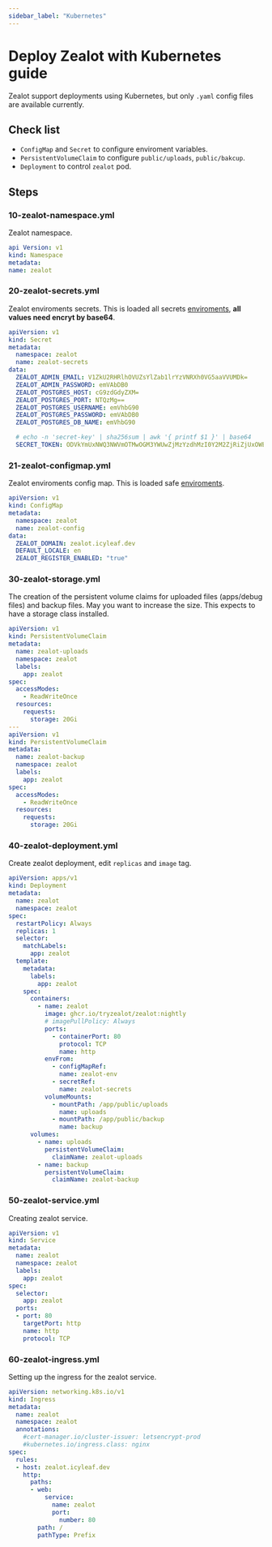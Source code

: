 ```yaml
---
sidebar_label: "Kubernetes"
---
```


# Deploy Zealot with Kubernetes guide

Zealot support deployments using Kubernetes, but only `.yaml` config files are available currently.

## Check list

- `ConfigMap` and `Secret` to configure enviroment variables.
- `PersistentVolumeClaim` to configure `public/uploads`, `public/bakcup`.
- `Deployment` to control `zealot` pod.

## Steps

### 10-zealot-namespace.yml

Zealot namespace.

```yaml title="10-zealot-namespace.yml"
api Version: v1
kind: Namespace
metadata:
name: zealot
```

### 20-zealot-secrets.yml

Zealot enviroments secrets. This is loaded all secrets [enviroments](/docs/self-hosted/configuration/environment-variables), **all values need encryt by base64**.

```yaml title="20-zealot-secrets.yml"
apiVersion: v1
kind: Secret
metadata:
  namespace: zealot
  name: zealot-secrets
data:
  ZEALOT_ADMIN_EMAIL: V1ZkU2RHRlhOVUZsYlZab1lrYzVNRXh0VG5aaVVUMDk=
  ZEALOT_ADMIN_PASSWORD: emVAbDB0
  ZEALOT_POSTGRES_HOST: cG9zdGdyZXM=
  ZEALOT_POSTGRES_PORT: NTQzMg==
  ZEALOT_POSTGRES_USERNAME: emVhbG90
  ZEALOT_POSTGRES_PASSWORD: emVAbDB0
  ZEALOT_POSTGRES_DB_NAME: emVhbG90

  # echo -n 'secret-key' | sha256sum | awk '{ printf $1 }' | base64
  SECRET_TOKEN: ODVkYmUxNWQ3NWVmOTMwOGM3YWUwZjMzYzdhMzI0Y2M2ZjRiZjUxOWEyZWQyZjMwMjdiZDMzYzE0MGE0ZjlhYQ==
```

### 21-zealot-configmap.yml

Zealot enviroments config map. This is loaded safe [enviroments](/docs/self-hosted/configuration/environment-variables).

```yaml title="21-zealot-configmap.yml"
apiVersion: v1
kind: ConfigMap
metadata:
  namespace: zealot
  name: zealot-config
data:
  ZEALOT_DOMAIN: zealot.icyleaf.dev
  DEFAULT_LOCALE: en
  ZEALOT_REGISTER_ENABLED: "true"
```

### 30-zealot-storage.yml

The creation of the persistent volume claims for uploaded files (apps/debug files) and backup files. May you want to increase the size. This expects to have a storage class installed.

```yaml title="30-zealot-storage.yml"
apiVersion: v1
kind: PersistentVolumeClaim
metadata:
  name: zealot-uploads
  namespace: zealot
  labels:
    app: zealot
spec:
  accessModes:
    - ReadWriteOnce
  resources:
    requests:
      storage: 20Gi
---
apiVersion: v1
kind: PersistentVolumeClaim
metadata:
  name: zealot-backup
  namespace: zealot
  labels:
    app: zealot
spec:
  accessModes:
    - ReadWriteOnce
  resources:
    requests:
      storage: 20Gi
```

### 40-zealot-deployment.yml

Create zealot deployment, edit `replicas` and `image` tag.

```yaml title="40-zealot-deployment.yml"
apiVersion: apps/v1
kind: Deployment
metadata:
  name: zealot
  namespace: zealot
spec:
  restartPolicy: Always
  replicas: 1
  selector:
    matchLabels:
      app: zealot
  template:
    metadata:
      labels:
        app: zealot
    spec:
      containers:
        - name: zealot
          image: ghcr.io/tryzealot/zealot:nightly
          # imagePullPolicy: Always
          ports:
            - containerPort: 80
              protocol: TCP
              name: http
          envFrom:
            - configMapRef:
              name: zealot-env
            - secretRef:
              name: zealot-secrets
          volumeMounts:
            - mountPath: /app/public/uploads
              name: uploads
            - mountPath: /app/public/backup
              name: backup
      volumes:
        - name: uploads
          persistentVolumeClaim:
            claimName: zealot-uploads
        - name: backup
          persistentVolumeClaim:
            claimName: zealot-backup
```

### 50-zealot-service.yml

Creating zealot service.

```yaml title="50-zealot-service.yml"
apiVersion: v1
kind: Service
metadata:
  name: zealot
  namespace: zealot
  labels:
    app: zealot
spec:
  selector:
    app: zealot
  ports:
  - port: 80
    targetPort: http
    name: http
    protocol: TCP
```

### 60-zealot-ingress.yml

Setting up the ingress for the zealot service.

```yaml title="50-zealot-ingress.yml"
apiVersion: networking.k8s.io/v1
kind: Ingress
metadata:
  name: zealot
  namespace: zealot
  annotations:
    #cert-manager.io/cluster-issuer: letsencrypt-prod
    #kubernetes.io/ingress.class: nginx
spec:
  rules:
  - host: zealot.icyleaf.dev
    http:
      paths:
      - web:
          service:
            name: zealot
            port:
              number: 80
        path: /
        pathType: Prefix
```
